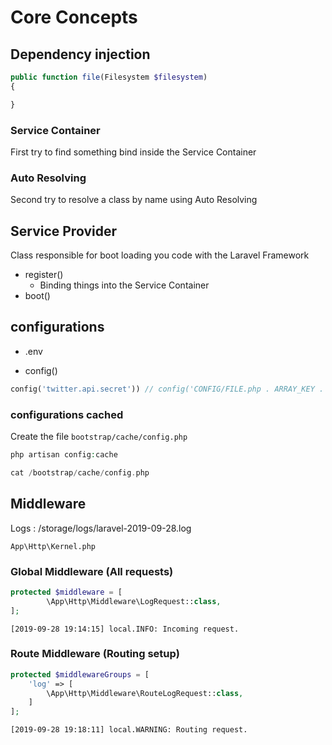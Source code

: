 # Core Concepts

## Dependency injection

```php
public function file(Filesystem $filesystem) 
{

}
```
### Service Container
First try to find something bind inside the Service Container

### Auto Resolving
Second try to resolve a class by name using Auto Resolving

## Service Provider

Class responsible for boot loading you code with the Laravel Framework

+ register()
    - Binding things into the Service Container
+ boot()

## configurations

+ .env

+ config()

```php
config('twitter.api.secret')) // config('CONFIG/FILE.php . ARRAY_KEY . ARRAY_KEY'))
```

### configurations cached

Create the file `bootstrap/cache/config.php `

```php
php artisan config:cache 

cat /bootstrap/cache/config.php
```

## Middleware

Logs : /storage/logs/laravel-2019-09-28.log

`App\Http\Kernel.php`

### Global Middleware (All requests)

```php
protected $middleware = [
        \App\Http\Middleware\LogRequest::class,
];
```

`[2019-09-28 19:14:15] local.INFO: Incoming request.`

### Route Middleware (Routing setup)

```php
protected $middlewareGroups = [
    'log' => [
        \App\Http\Middleware\RouteLogRequest::class,
    ]
];
```

`[2019-09-28 19:18:11] local.WARNING: Routing request.`
